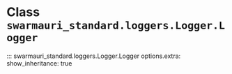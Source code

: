 # Class `swarmauri_standard.loggers.Logger.Logger`

::: swarmauri_standard.loggers.Logger.Logger
    options.extra:
      show_inheritance: true

